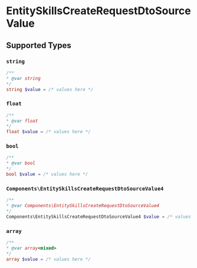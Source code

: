 # EntitySkillsCreateRequestDtoSourceValue


## Supported Types

### `string`

```php
/**
* @var string
*/
string $value = /* values here */
```

### `float`

```php
/**
* @var float
*/
float $value = /* values here */
```

### `bool`

```php
/**
* @var bool
*/
bool $value = /* values here */
```

### `Components\EntitySkillsCreateRequestDtoSourceValue4`

```php
/**
* @var Components\EntitySkillsCreateRequestDtoSourceValue4
*/
Components\EntitySkillsCreateRequestDtoSourceValue4 $value = /* values here */
```

### `array`

```php
/**
* @var array<mixed>
*/
array $value = /* values here */
```


